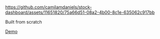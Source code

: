 

https://github.com/camilamdaniels/stock-dashboard/assets/11651820/75a66d51-08a2-4b00-8c1e-635062c917bb

Built from scratch

[Demo](https://camilamdaniels.github.io/stock-dashboard)
